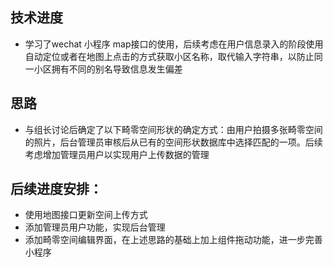 ## 技术进度
- 学习了wechat 小程序 map接口的使用，后续考虑在用户信息录入的阶段使用自动定位或者在地图上点击的方式获取小区名称，取代输入字符串，以防止同一小区拥有不同的别名导致信息发生偏差
## 思路
- 与组长讨论后确定了以下畸零空间形状的确定方式：由用户拍摄多张畸零空间的照片，后台管理员审核后从已有的空间形状数据库中选择匹配的一项。后续考虑增加管理员用户以实现用户上传数据的管理
## 后续进度安排：
- 使用地图接口更新空间上传方式
- 添加管理员用户功能，实现后台管理
- 添加畸零空间编辑界面，在上述思路的基础上加上组件拖动功能，进一步完善小程序